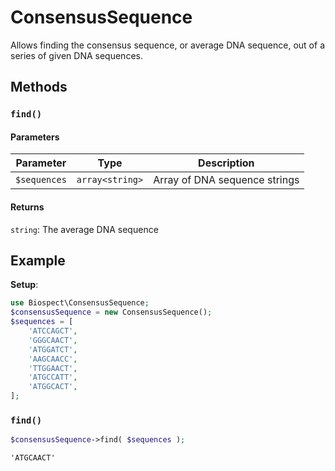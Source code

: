 # ConsensusSequence
Allows finding the consensus sequence, or average DNA sequence, out of a series of given DNA sequences.

## Methods
### `find()`
#### Parameters
| Parameter    | Type            | Description                        |
|--------------|-----------------|------------------------------------|
| `$sequences` | `array<string>` | Array of DNA sequence strings      |
#### Returns
`string`: The average DNA sequence


## Example
**Setup**:
```php
use Biospect\ConsensusSequence;
$consensusSequence = new ConsensusSequence();
$sequences = [
	'ATCCAGCT',
	'GGGCAACT',
	'ATGGATCT',
	'AAGCAACC',
	'TTGGAACT',
	'ATGCCATT',
	'ATGGCACT',
];
```

### `find()`
```php
$consensusSequence->find( $sequences );
```
```
'ATGCAACT'
```

